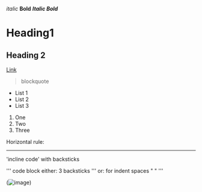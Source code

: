 *italic*
**Bold**
***Italic Bold***
# Heading1
## Heading 2
[Link](tetris.io)
>blockquote

- List 1
- List 2
- List 3

1. One
2. Two
3. Three

Horizontal rule:

---

'incline code' with backsticks

'''
code block
either: 3 backsticks '''
or: for indent spaces "    "
'''

(![image](https://user-images.githubusercontent.com/97646122/149253814-39d14825-a1d2-4b26-afed-6db23db5ce55.png))

